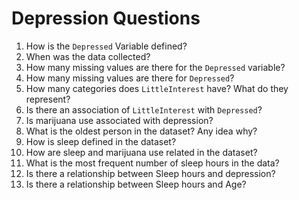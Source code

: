 # Depression Questions

1. How is the `Depressed` Variable defined?
2. When was the data collected? 
3. How many missing values are there for the `Depressed` variable?
4. How many missing values are there for `Depressed`?
5. How many categories does `LittleInterest` have? What do they represent?
6. Is there an association of `LittleInterest` with `Depressed`?
7. Is marijuana use associated with depression?
8. What is the oldest person in the dataset? Any idea why?
9. How is sleep defined in the dataset?
10. How are sleep and marijuana use related in the dataset?
11. What is the most frequent number of sleep hours in the data?
12. Is there a relationship between Sleep hours and depression?
13. Is there a relationship between Sleep hours and Age?
